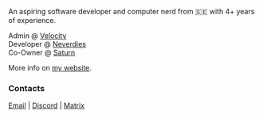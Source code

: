 An aspiring software developer and computer nerd from 🇸🇪 with 4+ years of experience.

Admin @ [Velocity](https://velocity.lat)<br/>
Developer @ [Neverdies](https://neverdies.me/)<br/>
Co-Owner @ [Saturn](https://saturn.gay/)

More info on [my website](https://aze.cx/).

### Contacts
[Email](mailto:contact@aze.cx) | [Discord](https://discord.com/users/1293175339207491585) | [Matrix](https://matrix.to/#/@z:nont.nl)
